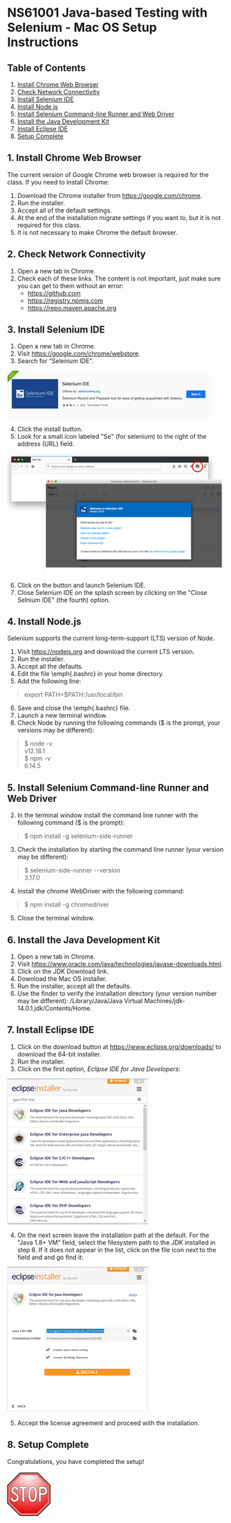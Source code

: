 <!-- ![](.common/nsbanner.png?raw=true) -->

# NS61001 Java-based Testing with Selenium - Mac OS Setup Instructions

## Table of Contents

1. [Install Chrome Web Browser](#1.-install-chrome-web-browser)
2. [Check Network Connectivity](#2.-check-network-connectivity)
3. [Install Selenium IDE](#3.-install-selenium-ide)
4. [Install Node.js](#4.-install-node.js)
5. [Install Selenium Command-line Runner and Web Driver](#5.-install-selenium-command-line-runner-and-web-driver)
6. [Install the Java Development Kit](#6.-install-the-java-development-kit)
7. [Install Eclipse IDE](#7.-install-eclipse-ide)
8. [Setup Complete](#8.-setup-complete)

## 1. Install Chrome Web Browser

The current version of Google Chrome web browser is required for the class.
If you need to install Chrome:

1. Download the Chrome installer from https://google.com/chrome.
2. Run the installer.
3. Accept all of the default settings.
4. At the end of the installation migrate settings if you want to, but it is not required for this class.
5. It is not necessary to make Chrome the default browser.

## 2. Check Network Connectivity

1. Open a new tab in Chrome.
2. Check each of these links. The content is not important, just make sure you can get to them without an error:
    * https://github.com
    * https://registry.npmjs.com
    * https://repo.maven.apache.org

## 3. Install Selenium IDE

1. Open a new tab in Chrome.
2. Visit https://google.com/chrome/webstore.
3. Search for “Selenium IDE”.

![](.common/chrome-se-ide.png?raw=true)

4. Click the install button.
5. Look for a small icon labeled "Se" (for selenium) to the right of the address (URL) field.

![](.common/seleniumide-button.png?raw=true)

6. Click on the button and launch Selenium IDE.
7. Close Selenium IDE on the splash screen by clicking on the "Close Selnium IDE" (the fourth) option.

## 4. Install Node.js

Selenium supports the current long-term-support (LTS) version of Node.

1. Visit https://nodejs.org and download the current LTS version.
2. Run the installer.
3. Accept all the defaults.
4. Edit the file \emph{.bashrc} in your home directory.
5. Add the following line:

> export PATH=$PATH:/usr/local/bin

6. Save and close the \emph{.bashrc} file.
7. Launch a new terminal window.
8. Check Node by running the following commands ($ is the prompt, your versions may be different):

> $ node -v<br/>
> v12.18.1<br/>
> $ npm -v<br/>
> 6.14.5<br/>

## 5. Install Selenium Command-line Runner and Web Driver

2. In the terminal window install the command line runner with the following command ($ is the prompt):

> $ npm install -g selenium-side-runner<br/>

3. Check the installation by starting the command line runner (your version may be different):

> $ selenium-side-runner --version<br/>
> 3.17.0<br/>

4. Install the chrome WebDriver with the following command:

> $ npm install -g chromedriver<br/>

5. Close the terminal window.

## 6. Install the Java Development Kit

1. Open a new tab in Chrome.
2. Visit https://www.oracle.com/java/technologies/javase-downloads.html.
3. Click on the JDK Download link.
4. Download the Mac OS installer.
5. Run the installer, accept all the defaults.
6. Use the finder to verify the installation directory (your version number may be different): /Library/Java/Java Virtual Machines/jdk-14.0.1.jdk/Contents/Home.

## 7. Install Eclipse IDE

1. Click on the download button at https://www.eclipse.org/downloads/ to download the 64-bit installer.
2. Run the installer.
3. Click on the first option, *Eclipse IDE for Java Developers*:

![](.common/eclipse-installer.png?raw=true)

4. On the next screen leave the installation path at the default. For the "Java 1.8+ VM" field, select the filesystem path to the JDK installed in step 8. If it does not appear in the list, click on the file icon next to the field and and go find it:

![](.common/eclipse-jdk.png?raw=true)

5. Accept the license agreement and proceed with the installation.
 
## 8. Setup Complete

Congratulations, you have completed the setup!<br/>
<br/>
![](.common/stop_small.png?raw=true)

<!-- <hr>
Copyright © 2020 NextStep IT Training. All rights reserved. -->